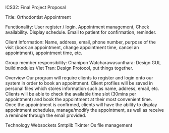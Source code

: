 ICS32: Final Project Proposal

Title: Orthodontist Appointment 

Functionality: User register / login. Appointment management, 
Check availability.
Display schedule. 
Email to patient for confirmation, reminder. 

Client Information: Name, address, email, phone number, purpose of the visit (book an appointment, change appointment time, cancel an appointment), appointment time, etc.

Group member responsibility:
Chanipon Watcharawasunthara: Design GUI, build modules
Viet Tran: Design Protocol, put things together.

Overview
	Our program will require clients to register and login onto our system in order to book an appointment. Client profiles will be saved in personal files which stores information such as name, address, email, etc. Clients will be able to check the available time slot (30mins per appointment) and book the appointment at their most convenient time. Once the appointment is confirmed, clients will have the ability to display appointment schedules, manage/modify the appointment, as well as receive a reminder through the email provided. 

Technology
	Websockets 
	Smtplib
	Tkinter
	Os file management
